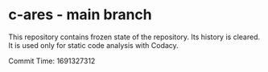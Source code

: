 # c-ares - main branch

This repository contains frozen state of the repository.
Its history is cleared. It is used only for static code
analysis with Codacy.

Commit Time: 1691327312